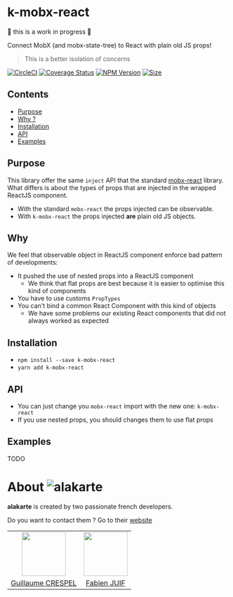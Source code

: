 # k-mobx-react

🚧 this is a work in progress 🚧

Connect MobX (and mobx-state-tree) to React with plain old JS props!
> This is a better isolation of concerns

[![CircleCI](https://circleci.com/gh/alakarteio/k-mobx-react.svg?style=shield)](https://circleci.com/gh/alakarteio/k-mobx-react) [![Coverage Status](https://coveralls.io/repos/github/alakarteio/k-mobx-react/badge.svg?branch=master)](https://coveralls.io/github/alakarteio/k-mobx-react?branch=master) [![NPM Version](https://badge.fury.io/js/k-mobx-react.svg)](https://www.npmjs.com/package/k-mobx-react)
[![Size](http://img.badgesize.io/alakarteio/k-mobx-react/master/index.js.svg)]()

## Contents
 - [Purpose](#purpose)
 - [Why ?](#why)
 - [Installation](#installation)
 - [API](#api)
 - [Examples](#examples)

## Purpose
This library offer the same `inject` API that the standard [mobx-react](https://github.com/mobxjs/mobx-react) library.
What differs is about the types of props that are injected in the wrapped ReactJS component.

 - With the standard `mobx-react` the props injected can be observable.
 - With `k-mobx-react` the props injected **are** plain old JS objects.

## Why
We feel that observable object in ReactJS component enforce bad pattern of developments:
 - It pushed the use of nested props into a ReactJS component
    * We think that flat props are best because it is easier to optimise this kind of components
 - You have to use customs `PropTypes`
 - You can't bind a common React Component with this kind of objects
    * We have some problems our existing React components that did not always worked as expected

## Installation
 - `npm install --save k-mobx-react`
 - `yarn add k-mobx-react`

## API
 - You can just change you `mobx-react` import with the new one: `k-mobx-react`
 - If you use nested props, you should changes them to use flat props

## Examples
TODO

# About ![alakarte](https://i.imgur.com/PKlqzvj.png)
**alakarte** is created by two passionate french developers.

Do you want to contact them ? Go to their [website](http://alakarte.io)

<table border="0">
 <tr>
  <td align="center"><img src="https://avatars1.githubusercontent.com/u/26094222?s=460&v=4" width="100" /></td>
  <td align="center"><img src="https://avatars1.githubusercontent.com/u/17828231?s=460&v=4" width="100" /></td>
 </tr>
 <tr>
  <td align="center"><a href="https://github.com/guillaumecrespel">Guillaume CRESPEL</a></td>
  <td align="center"><a href="https://github.com/fabienjuif">Fabien JUIF</a></td>
</table>
